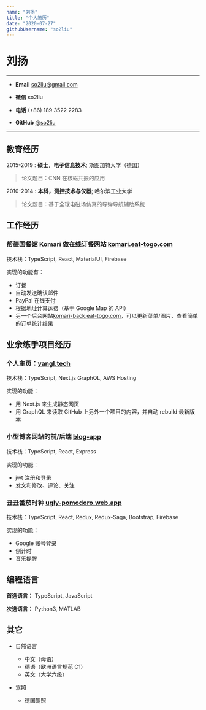 ```yaml
---
name: "刘扬"
title: "个人简历"
date: "2020-07-27"
githubUsername: "so2liu"
---
```


# 刘扬

---

- **Email** [so2liu@gmail.com](mailto:so2liu@gmail.com)

- **微信** so2liu

- **电话** (+86) 189 3522 2283

- **GitHub** [@so2liu](https://github.com/so2liu)

---

## 教育经历

2015-2019
: **硕士，电子信息技术**; 斯图加特大学（德国）

> 论文题目：CNN 在核磁共振的应用

2010-2014
: **本科，测控技术与仪器**; 哈尔滨工业大学

> 论文题目：基于全球电磁场仿真的导弹导航辅助系统

## 工作经历

### 帮德国餐馆 Komari 做在线订餐网站 [komari.eat-togo.com](komari.eat-togo.com)

技术栈：TypeScript, React, MaterialUI, Firebase

实现的功能有：

- 订餐
- 自动发送确认邮件
- PayPal 在线支付
- 根据地址计算运费（基于 Google Map 的 API）
- 另一个后台网站[komari-back.eat-togo.com](komari-back.eat-togo.com)，可以更新菜单/图片、查看简单的订单统计结果

## 业余练手项目经历

### 个人主页：[yangl.tech](yangl.tech)

技术栈：TypeScript, Next.js GraphQL, AWS Hosting

实现的功能：

- 用 Next.js 来生成静态网页
- 用 GraphQL 来读取 GitHub 上另外一个项目的内容，并自动 rebuild 最新版本

### 小型博客网站的前/后端 [blog-app](https://blog-app-yangl.herokuapp.com/)

技术栈：TypeScript, React, Express

实现的功能：

- jwt 注册和登录
- 发文和修改、评论、关注

### 丑丑番茄时钟 [ugly-pomodoro.web.app](ugly-pomodoro.web.app)

技术栈：TypeScript, React, Redux, Redux-Saga, Bootstrap, Firebase

实现的功能：

- Google 账号登录
- 倒计时
- 音乐提醒

## 编程语言

**首选语言：** TypeScript, JavaScript

**次选语言：** Python3, MATLAB

## 其它

- 自然语言

  - 中文（母语）
  - 德语（欧洲语言规范 C1）
  - 英文（大学六级）

- 驾照
  - 德国驾照
